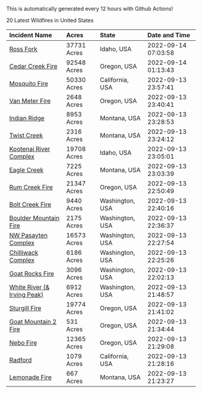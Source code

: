 This is automatically generated every 12 hours with Github Actions!

20 Latest Wildfires in United States

 | Incident Name | Acres | State | Date and Time |
|:---|:---|:---|:---|
| [Ross Fork](https://inciweb.nwcg.gov/incident/8375/) | 37731 Acres | Idaho, USA | 2022-09-14 07:03:58 |
| [Cedar Creek Fire](https://inciweb.nwcg.gov/incident/8307/) | 92548 Acres | Oregon, USA | 2022-09-14 01:13:43 |
| [Mosquito Fire](https://inciweb.nwcg.gov/incident/8398/) | 50330 Acres | California, USA | 2022-09-13 23:57:41 |
| [Van Meter Fire](https://inciweb.nwcg.gov/incident/8405/) | 2648 Acres | Oregon, USA | 2022-09-13 23:40:41 |
| [Indian Ridge](https://inciweb.nwcg.gov/incident/8319/) | 8953 Acres | Montana, USA | 2022-09-13 23:28:53 |
| [Twist Creek ](https://inciweb.nwcg.gov/incident/8377/) | 2316 Acres | Montana, USA | 2022-09-13 23:24:12 |
| [Kootenai River Complex ](https://inciweb.nwcg.gov/incident/8378/) | 19708 Acres | Idaho, USA | 2022-09-13 23:05:01 |
| [Eagle Creek](https://inciweb.nwcg.gov/incident/8413/) | 7225 Acres | Montana, USA | 2022-09-13 23:03:39 |
| [Rum Creek Fire](https://inciweb.nwcg.gov/incident/8348/) | 21347 Acres | Oregon, USA | 2022-09-13 22:50:49 |
| [Bolt Creek Fire](https://inciweb.nwcg.gov/incident/8417/) | 9440 Acres | Washington, USA | 2022-09-13 22:40:16 |
| [Boulder Mountain Fire](https://inciweb.nwcg.gov/incident/8382/) | 2175 Acres | Washington, USA | 2022-09-13 22:36:37 |
| [NW Pasayten Complex](https://inciweb.nwcg.gov/incident/8397/) | 16573 Acres | Washington, USA | 2022-09-13 22:27:54 |
| [Chilliwack Complex](https://inciweb.nwcg.gov/incident/8394/) | 6186 Acres | Washington, USA | 2022-09-13 22:25:26 |
| [Goat Rocks Fire](https://inciweb.nwcg.gov/incident/8415/) | 3096 Acres | Washington, USA | 2022-09-13 22:02:13 |
| [White River (& Irving Peak)](https://inciweb.nwcg.gov/incident/8329/) | 6912 Acres | Washington, USA | 2022-09-13 21:48:57 |
| [Sturgill Fire](https://inciweb.nwcg.gov/incident/8364/) | 19774 Acres | Oregon, USA | 2022-09-13 21:41:02 |
| [Goat Mountain 2 Fire](https://inciweb.nwcg.gov/incident/8380/) | 531 Acres | Oregon, USA | 2022-09-13 21:34:44 |
| [Nebo Fire](https://inciweb.nwcg.gov/incident/8363/) | 12365 Acres | Oregon, USA | 2022-09-13 21:29:08 |
| [Radford](https://inciweb.nwcg.gov/incident/8390/) | 1079 Acres | California, USA | 2022-09-13 21:28:16 |
| [Lemonade Fire](https://inciweb.nwcg.gov/incident/8379/) | 667 Acres | Montana, USA | 2022-09-13 21:23:27 |
